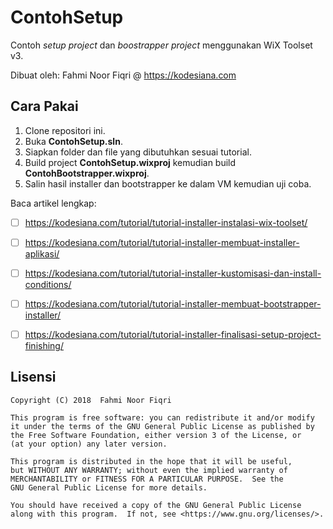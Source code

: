 # ContohSetup

Contoh *setup project* dan *boostrapper project* menggunakan WiX Toolset v3.

Dibuat oleh: Fahmi Noor Fiqri @ https://kodesiana.com

## Cara Pakai

1. Clone repositori ini.
2. Buka **ContohSetup.sln**.
3. Siapkan folder dan file yang dibutuhkan sesuai tutorial.
4. Build project **ContohSetup.wixproj** kemudian build **ContohBootstrapper.wixproj**.
5. Salin hasil installer dan bootstrapper ke dalam VM kemudian uji coba.

Baca artikel lengkap: 

- [ ] https://kodesiana.com/tutorial/tutorial-installer-instalasi-wix-toolset/
- [ ] https://kodesiana.com/tutorial/tutorial-installer-membuat-installer-aplikasi/
- [ ] https://kodesiana.com/tutorial/tutorial-installer-kustomisasi-dan-install-conditions/
- [ ] https://kodesiana.com/tutorial/tutorial-installer-membuat-bootstrapper-installer/
- [ ] https://kodesiana.com/tutorial/tutorial-installer-finalisasi-setup-project-finishing/


## Lisensi

```
Copyright (C) 2018  Fahmi Noor Fiqri

This program is free software: you can redistribute it and/or modify
it under the terms of the GNU General Public License as published by
the Free Software Foundation, either version 3 of the License, or
(at your option) any later version.

This program is distributed in the hope that it will be useful,
but WITHOUT ANY WARRANTY; without even the implied warranty of
MERCHANTABILITY or FITNESS FOR A PARTICULAR PURPOSE.  See the
GNU General Public License for more details.

You should have received a copy of the GNU General Public License
along with this program.  If not, see <https://www.gnu.org/licenses/>.
```